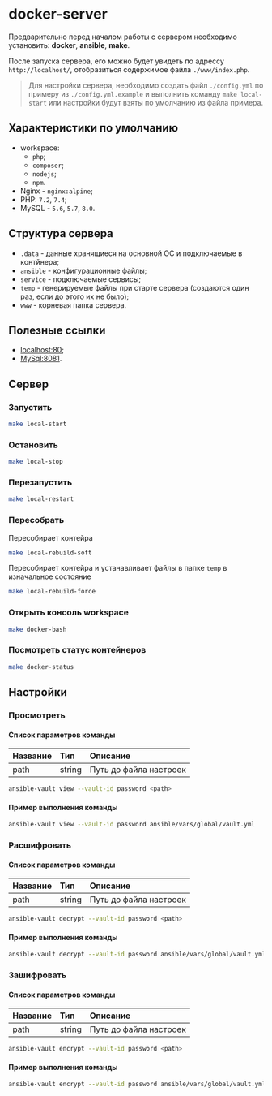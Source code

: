 # docker-server

Предварительно перед началом работы с сервером необходимо установить: **docker**, **ansible**, **make**.

После запуска сервера, его можно будет увидеть по адрессу `http://localhost/`, отобразиться содержимое файла `./www/index.php`.

> Для настройки сервера, необходимо создать файл `./config.yml` по примеру из `./config.yml.example` и выполнить команду `make local-start` или настройки будут взяты по умолчанию из файла примера.

## Характеристики по умолчанию

* workspace:
    * `php`;
    * `composer`;
    * `nodejs`;
    * `npm`.
* Nginx - `nginx:alpine`;
* PHP: `7.2`, `7.4`;
* MySQL - `5.6`, `5.7`, `8.0`.

## Структура сервера

* `.data` - данные хранящиеся на основной OC и подключаемые в контйнера;
* `ansible` - конфигурационные файлы;
* `service` - подключаемые сервисы;
* `temp` - генерируемые файлы при старте сервера (создаются один раз, если до этого их не было);
* `www` - корневая папка сервера.

## Полезные ссылки

* [localhost:80](http://localhost/);
* [MySql:8081](http://localhost:8081/).

## Сервер

### Запустить

```bash
make local-start
```

### Остановить

```bash
make local-stop
```

### Перезапустить

```bash
make local-restart
```

### Пересобрать

Пересобирает контейра

```bash
make local-rebuild-soft
```

Пересобирает контейра и устанавливает файлы в папке `temp` в изначальное состояние

```bash
make local-rebuild-force
```

### Открыть консоль workspace

```bash
make docker-bash
```

### Посмотреть статус контейнеров

```bash
make docker-status
```

## Настройки

### Просмотреть

#### Список параметров команды

 Название | Тип | Описание
:-------|:-------------|:--------
path | string | Путь до файла настроек

```bash
ansible-vault view --vault-id password <path>
```

#### Пример выполнения команды

```bash
ansible-vault view --vault-id password ansible/vars/global/vault.yml
```

### Расшифровать

#### Список параметров команды

 Название | Тип | Описание
:-------|:-------------|:--------
path | string | Путь до файла настроек

```bash
ansible-vault decrypt --vault-id password <path>
```

#### Пример выполнения команды

```bash
ansible-vault decrypt --vault-id password ansible/vars/global/vault.yml
```

### Зашифровать

#### Список параметров команды

 Название | Тип | Описание
:-------|:-------------|:--------
path | string | Путь до файла настроек

```bash
ansible-vault encrypt --vault-id password <path>
```

#### Пример выполнения команды

```bash
ansible-vault encrypt --vault-id password ansible/vars/global/vault.yml
```